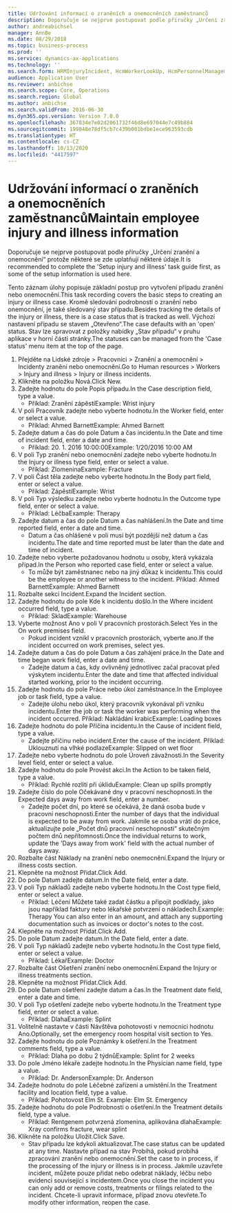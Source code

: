 ```yaml
---
title: Udržování informací o zraněních a onemocněních zaměstnanců
description: Doporučuje se nejprve postupovat podle příručky „Určení zranění a onemocnění“ protože některé se zde uplatňují některé údaje.
author: andreabichsel
manager: AnnBe
ms.date: 08/29/2018
ms.topic: business-process
ms.prod: ''
ms.service: dynamics-ax-applications
ms.technology: ''
ms.search.form: HRMInjuryIncident, HcmWorkerLookUp, HcmPersonnelManagementWorkspace
audience: Application User
ms.reviewer: anbichse
ms.search.scope: Core, Operations
ms.search.region: Global
ms.author: anbichse
ms.search.validFrom: 2016-06-30
ms.dyn365.ops.version: Version 7.0.0
ms.openlocfilehash: 367834e7e02d2061732f46d8e697044e7c49b884
ms.sourcegitcommit: 199848e78df5cb7c439b001bdbe1ece963593cdb
ms.translationtype: HT
ms.contentlocale: cs-CZ
ms.lasthandoff: 10/13/2020
ms.locfileid: "4417597"
---
```

# <a name="maintain-employee-injury-and-illness-information"></a><span data-ttu-id="bbf1d-103">Udržování informací o zraněních a onemocněních zaměstnanců</span><span class="sxs-lookup"><span data-stu-id="bbf1d-103">Maintain employee injury and illness information</span></span>



<span data-ttu-id="bbf1d-104">Doporučuje se nejprve postupovat podle příručky „Určení zranění a onemocnění“ protože některé se zde uplatňují některé údaje.</span><span class="sxs-lookup"><span data-stu-id="bbf1d-104">It is recommended to complete the 'Setup injury and illness' task guide first, as some of the setup information is used here.</span></span> 



<span data-ttu-id="bbf1d-105">Tento záznam úlohy popisuje základní postup pro vytvoření případu zranění nebo onemocnění.</span><span class="sxs-lookup"><span data-stu-id="bbf1d-105">This task recording covers the basic steps to creating an injury or illness case.</span></span> <span data-ttu-id="bbf1d-106">Kromě sledování podrobností o zranění nebo onemocnění, je také sledovaný stav případu.</span><span class="sxs-lookup"><span data-stu-id="bbf1d-106">Besides tracking the details of the injury or illness, there is a case status that is tracked as well.</span></span>  <span data-ttu-id="bbf1d-107">Výchozí nastavení případu se stavem „Otevřeno“.</span><span class="sxs-lookup"><span data-stu-id="bbf1d-107">The case defaults with an 'open' status.</span></span>  <span data-ttu-id="bbf1d-108">Stav lze spravovat z položky nabídky „Stav případu“ v pruhu aplikace v horní části stránky.</span><span class="sxs-lookup"><span data-stu-id="bbf1d-108">The statuses can be managed from the 'Case status' menu item at the top of the page.</span></span>

1. <span data-ttu-id="bbf1d-109">Přejděte na Lidské zdroje > Pracovníci > Zranění a onemocnění > Incidenty zranění nebo onemocnění.</span><span class="sxs-lookup"><span data-stu-id="bbf1d-109">Go to Human resources > Workers > Injury and illness > Injury or illness incidents.</span></span>
2. <span data-ttu-id="bbf1d-110">Klikněte na položku Nová.</span><span class="sxs-lookup"><span data-stu-id="bbf1d-110">Click New.</span></span>
3. <span data-ttu-id="bbf1d-111">Zadejte hodnotu do pole Popis případu.</span><span class="sxs-lookup"><span data-stu-id="bbf1d-111">In the Case description field, type a value.</span></span>
    * <span data-ttu-id="bbf1d-112">Příklad: Zranění zápěstí</span><span class="sxs-lookup"><span data-stu-id="bbf1d-112">Example:  Wrist injury</span></span>  
4. <span data-ttu-id="bbf1d-113">V poli Pracovník zadejte nebo vyberte hodnotu.</span><span class="sxs-lookup"><span data-stu-id="bbf1d-113">In the Worker field, enter or select a value.</span></span>
    * <span data-ttu-id="bbf1d-114">Příklad: Ahmed Barnett</span><span class="sxs-lookup"><span data-stu-id="bbf1d-114">Example: Ahmed Barnett</span></span>  
5. <span data-ttu-id="bbf1d-115">Zadejte datum a čas do pole Datum a čas incidentu.</span><span class="sxs-lookup"><span data-stu-id="bbf1d-115">In the Date and time of incident field, enter a date and time.</span></span>
    * <span data-ttu-id="bbf1d-116">Příklad: 20. 1. 2016 10:00:00</span><span class="sxs-lookup"><span data-stu-id="bbf1d-116">Example:  1/20/2016 10:00 AM</span></span>  
6. <span data-ttu-id="bbf1d-117">V poli Typ zranění nebo onemocnění zadejte nebo vyberte hodnotu.</span><span class="sxs-lookup"><span data-stu-id="bbf1d-117">In the Injury or illness type field, enter or select a value.</span></span>
    * <span data-ttu-id="bbf1d-118">Příklad: Zlomenina</span><span class="sxs-lookup"><span data-stu-id="bbf1d-118">Example:  Fracture</span></span>  
7. <span data-ttu-id="bbf1d-119">V poli Část těla zadejte nebo vyberte hodnotu.</span><span class="sxs-lookup"><span data-stu-id="bbf1d-119">In the Body part field, enter or select a value.</span></span>
    * <span data-ttu-id="bbf1d-120">Příklad: Zápěstí</span><span class="sxs-lookup"><span data-stu-id="bbf1d-120">Example:  Wrist</span></span>  
8. <span data-ttu-id="bbf1d-121">V poli Typ výsledku zadejte nebo vyberte hodnotu.</span><span class="sxs-lookup"><span data-stu-id="bbf1d-121">In the Outcome type field, enter or select a value.</span></span>
    * <span data-ttu-id="bbf1d-122">Příklad: Léčba</span><span class="sxs-lookup"><span data-stu-id="bbf1d-122">Example:  Therapy</span></span>  
9. <span data-ttu-id="bbf1d-123">Zadejte datum a čas do pole Datum a čas nahlášení.</span><span class="sxs-lookup"><span data-stu-id="bbf1d-123">In the Date and time reported field, enter a date and time.</span></span>
    * <span data-ttu-id="bbf1d-124">Datum a čas ohlášené v poli musí být pozdější než datum a čas incidentu.</span><span class="sxs-lookup"><span data-stu-id="bbf1d-124">The date and time reported must be later than the date and time of incident.</span></span>  
10. <span data-ttu-id="bbf1d-125">Zadejte nebo vyberte požadovanou hodnotu u osoby, která vykázala případ.</span><span class="sxs-lookup"><span data-stu-id="bbf1d-125">In the Person who reported case field, enter or select a value.</span></span>
    * <span data-ttu-id="bbf1d-126">To může být zaměstnanec nebo na jiný důkaz k incidentu.</span><span class="sxs-lookup"><span data-stu-id="bbf1d-126">This could be the employee or another witness to the incident.</span></span>  <span data-ttu-id="bbf1d-127">Příklad: Ahmed Barnett</span><span class="sxs-lookup"><span data-stu-id="bbf1d-127">Example: Ahmed Barnett</span></span>  
11. <span data-ttu-id="bbf1d-128">Rozbalte sekci Incident.</span><span class="sxs-lookup"><span data-stu-id="bbf1d-128">Expand the Incident section.</span></span>
12. <span data-ttu-id="bbf1d-129">Zadejte hodnotu do pole Kde k incidentu došlo.</span><span class="sxs-lookup"><span data-stu-id="bbf1d-129">In the Where incident occurred field, type a value.</span></span>
    * <span data-ttu-id="bbf1d-130">Příklad: Sklad</span><span class="sxs-lookup"><span data-stu-id="bbf1d-130">Example:  Warehouse</span></span>  
13. <span data-ttu-id="bbf1d-131">Vyberte možnost Ano v poli V pracovních prostorách.</span><span class="sxs-lookup"><span data-stu-id="bbf1d-131">Select Yes in the On work premises field.</span></span>
    * <span data-ttu-id="bbf1d-132">Pokud incident vznikl v pracovních prostorách, vyberte ano.</span><span class="sxs-lookup"><span data-stu-id="bbf1d-132">If the incident occurred on work premises, select yes.</span></span>  
14. <span data-ttu-id="bbf1d-133">Zadejte datum a čas do pole Datum a čas zahájení práce.</span><span class="sxs-lookup"><span data-stu-id="bbf1d-133">In the Date and time began work field, enter a date and time.</span></span>
    * <span data-ttu-id="bbf1d-134">Zadejte datum a čas, kdy ovlivněný jednotlivec začal pracovat před výskytem incidentu.</span><span class="sxs-lookup"><span data-stu-id="bbf1d-134">Enter the date and time that affected individual started working, prior to the incident occurring.</span></span>  
15. <span data-ttu-id="bbf1d-135">Zadejte hodnotu do pole Práce nebo úkol zaměstnance.</span><span class="sxs-lookup"><span data-stu-id="bbf1d-135">In the Employee job or task field, type a value.</span></span>
    * <span data-ttu-id="bbf1d-136">Zadejte úlohu nebo úkol, který pracovník vykonával při vzniku incidentu.</span><span class="sxs-lookup"><span data-stu-id="bbf1d-136">Enter the job or task the worker was performing when the incident occurred.</span></span>  <span data-ttu-id="bbf1d-137">Příklad: Nakládání krabic</span><span class="sxs-lookup"><span data-stu-id="bbf1d-137">Example:  Loading boxes</span></span>  
16. <span data-ttu-id="bbf1d-138">Zadejte hodnotu do pole Příčina incidentu.</span><span class="sxs-lookup"><span data-stu-id="bbf1d-138">In the Cause of incident field, type a value.</span></span>
    * <span data-ttu-id="bbf1d-139">Zadejte příčinu nebo incident.</span><span class="sxs-lookup"><span data-stu-id="bbf1d-139">Enter the cause of the incident.</span></span>  <span data-ttu-id="bbf1d-140">Příklad: Uklouznutí na vlhké podlaze</span><span class="sxs-lookup"><span data-stu-id="bbf1d-140">Example:  Slipped on wet floor</span></span>  
17. <span data-ttu-id="bbf1d-141">Zadejte nebo vyberte hodnotu do pole Úroveň závažnosti.</span><span class="sxs-lookup"><span data-stu-id="bbf1d-141">In the Severity level field, enter or select a value.</span></span>
18. <span data-ttu-id="bbf1d-142">Zadejte hodnotu do pole Provést akci.</span><span class="sxs-lookup"><span data-stu-id="bbf1d-142">In the Action to be taken field, type a value.</span></span>
    * <span data-ttu-id="bbf1d-143">Příklad: Rychlé rozlití při úklidu</span><span class="sxs-lookup"><span data-stu-id="bbf1d-143">Example:  Clean up spills promptly</span></span>  
19. <span data-ttu-id="bbf1d-144">Zadejte číslo do pole Očekávané dny v pracovní neschopnosti.</span><span class="sxs-lookup"><span data-stu-id="bbf1d-144">In the Expected days away from work field, enter a number.</span></span>
    * <span data-ttu-id="bbf1d-145">Zadejte počet dní, po které se očekává, že daná osoba bude v pracovní neschopnosti.</span><span class="sxs-lookup"><span data-stu-id="bbf1d-145">Enter the number of days that the individual is expected to be away from work.</span></span>  <span data-ttu-id="bbf1d-146">Jakmile se osoba vrátí do práce, aktualizujte pole „Počet dnů pracovní neschopnosti“ skutečným počtem dnů nepřítomnosti.</span><span class="sxs-lookup"><span data-stu-id="bbf1d-146">Once the individual returns to work, update the 'Days away from work' field with the actual number of days away.</span></span>  
20. <span data-ttu-id="bbf1d-147">Rozbalte část Náklady na zranění nebo onemocnění.</span><span class="sxs-lookup"><span data-stu-id="bbf1d-147">Expand the Injury or illness costs section.</span></span>
21. <span data-ttu-id="bbf1d-148">Klepněte na možnost Přidat.</span><span class="sxs-lookup"><span data-stu-id="bbf1d-148">Click Add.</span></span>
22. <span data-ttu-id="bbf1d-149">Do pole Datum zadejte datum.</span><span class="sxs-lookup"><span data-stu-id="bbf1d-149">In the Date field, enter a date.</span></span>
23. <span data-ttu-id="bbf1d-150">V poli Typ nákladů zadejte nebo vyberte hodnotu.</span><span class="sxs-lookup"><span data-stu-id="bbf1d-150">In the Cost type field, enter or select a value.</span></span>
    * <span data-ttu-id="bbf1d-151">Příklad:  Léčení   Můžete také zadat částku a připojit podklady, jako jsou například faktury nebo lékařské potvrzení o nákladech.</span><span class="sxs-lookup"><span data-stu-id="bbf1d-151">Example:  Therapy    You can also enter in an amount, and attach any supporting documentation such as invoices or doctor's notes to the cost.</span></span>  
24. <span data-ttu-id="bbf1d-152">Klepněte na možnost Přidat.</span><span class="sxs-lookup"><span data-stu-id="bbf1d-152">Click Add.</span></span>
25. <span data-ttu-id="bbf1d-153">Do pole Datum zadejte datum.</span><span class="sxs-lookup"><span data-stu-id="bbf1d-153">In the Date field, enter a date.</span></span>
26. <span data-ttu-id="bbf1d-154">V poli Typ nákladů zadejte nebo vyberte hodnotu.</span><span class="sxs-lookup"><span data-stu-id="bbf1d-154">In the Cost type field, enter or select a value.</span></span>
    * <span data-ttu-id="bbf1d-155">Příklad: Lékař</span><span class="sxs-lookup"><span data-stu-id="bbf1d-155">Example: Doctor</span></span>  
27. <span data-ttu-id="bbf1d-156">Rozbalte část Ošetření zranění nebo onemocnění.</span><span class="sxs-lookup"><span data-stu-id="bbf1d-156">Expand the Injury or illness treatments section.</span></span>
28. <span data-ttu-id="bbf1d-157">Klepněte na možnost Přidat.</span><span class="sxs-lookup"><span data-stu-id="bbf1d-157">Click Add.</span></span>
29. <span data-ttu-id="bbf1d-158">Do pole Datum ošetření zadejte datum a čas.</span><span class="sxs-lookup"><span data-stu-id="bbf1d-158">In the Treatment date field, enter a date and time.</span></span>
30. <span data-ttu-id="bbf1d-159">V poli Typ ošetření zadejte nebo vyberte hodnotu.</span><span class="sxs-lookup"><span data-stu-id="bbf1d-159">In the Treatment type field, enter or select a value.</span></span>
    * <span data-ttu-id="bbf1d-160">Příklad: Dlaha</span><span class="sxs-lookup"><span data-stu-id="bbf1d-160">Example:  Splint</span></span>  
31. <span data-ttu-id="bbf1d-161">Volitelně nastavte v části Návštěva pohotovosti v nemocnici hodnotu Ano.</span><span class="sxs-lookup"><span data-stu-id="bbf1d-161">Optionally, set the emergency room hospital visit section to Yes.</span></span>
32. <span data-ttu-id="bbf1d-162">Zadejte hodnotu do pole Poznámky k ošetření.</span><span class="sxs-lookup"><span data-stu-id="bbf1d-162">In the Treatment comments field, type a value.</span></span>
    * <span data-ttu-id="bbf1d-163">Příklad: Dlaha po dobu 2 týdnů</span><span class="sxs-lookup"><span data-stu-id="bbf1d-163">Example:  Splint for 2 weeks</span></span>  
33. <span data-ttu-id="bbf1d-164">Do pole Jméno lékaře zadejte hodnotu.</span><span class="sxs-lookup"><span data-stu-id="bbf1d-164">In the Physician name field, type a value.</span></span>
    * <span data-ttu-id="bbf1d-165">Příklad: Dr. Anderson</span><span class="sxs-lookup"><span data-stu-id="bbf1d-165">Example:  Dr. Anderson</span></span>  
34. <span data-ttu-id="bbf1d-166">Zadejte hodnotu do pole Léčebné zařízení a umístění.</span><span class="sxs-lookup"><span data-stu-id="bbf1d-166">In the Treatment facility and location field, type a value.</span></span>
    * <span data-ttu-id="bbf1d-167">Příklad: Pohotovost Elm St. </span><span class="sxs-lookup"><span data-stu-id="bbf1d-167">Example:  Elm St. Emergency</span></span>  
35. <span data-ttu-id="bbf1d-168">Zadejte hodnotu do pole Podrobnosti o ošetření.</span><span class="sxs-lookup"><span data-stu-id="bbf1d-168">In the Treatment details field, type a value.</span></span>
    * <span data-ttu-id="bbf1d-169">Příklad: Rentgenem potvrzená zlomenina, aplikována dlaha</span><span class="sxs-lookup"><span data-stu-id="bbf1d-169">Example:  Xray confirms fracture, wear splint</span></span>  
36. <span data-ttu-id="bbf1d-170">Klikněte na položku Uložit.</span><span class="sxs-lookup"><span data-stu-id="bbf1d-170">Click Save.</span></span>
    * <span data-ttu-id="bbf1d-171">Stav případu lze kdykoli aktualizovat.</span><span class="sxs-lookup"><span data-stu-id="bbf1d-171">The case status can be updated at any time.</span></span>  <span data-ttu-id="bbf1d-172">Nastavte případ na stav Probíhá, pokud probíhá zpracování zranění nebo onemocnění.</span><span class="sxs-lookup"><span data-stu-id="bbf1d-172">Set the case to in process, if the processing of the injury or illness is in process.</span></span>  <span data-ttu-id="bbf1d-173">Jakmile uzavřete incident, můžete pouze přidat nebo odebrat náklady, léčbu nebo evidenci související s incidentem.</span><span class="sxs-lookup"><span data-stu-id="bbf1d-173">Once you close the incident you can only add or remove costs, treatments or filings related to the incident.</span></span>  <span data-ttu-id="bbf1d-174">Chcete-li upravit informace, případ znovu otevřete.</span><span class="sxs-lookup"><span data-stu-id="bbf1d-174">To modify other information, reopen the case.</span></span>  

